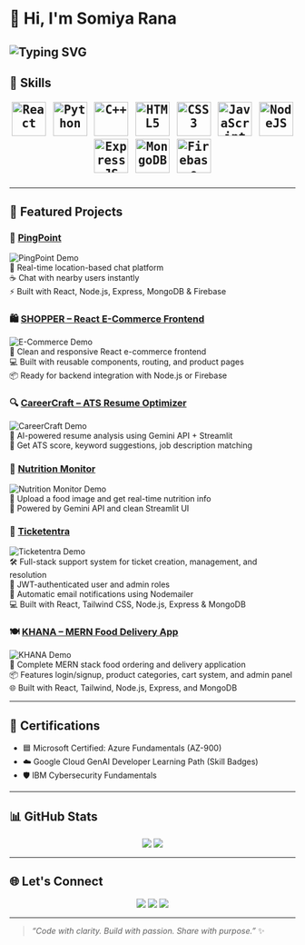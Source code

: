 # 👋 Hi, I'm Somiya Rana

![Typing SVG](https://readme-typing-svg.demolab.com?font=Fira+Code&size=24&duration=3000&pause=500&color=00F&background=fff0&width=500&lines=Full-Stack+Developer+🚀)
---
## 🧠 Skills <p align="center"> <kbd> <img src="https://cdn.jsdelivr.net/gh/devicons/devicon/icons/react/react-original.svg" title="React" width="60" /> </kbd> <kbd> <img src="https://cdn.jsdelivr.net/gh/devicons/devicon/icons/python/python-original.svg" title="Python" width="60" /> </kbd> <kbd> <img src="https://cdn.jsdelivr.net/gh/devicons/devicon/icons/cplusplus/cplusplus-original.svg" title="C++" width="60" /> </kbd> <kbd> <img src="https://cdn.jsdelivr.net/gh/devicons/devicon/icons/html5/html5-original.svg" title="HTML5" width="60" /> </kbd> <kbd> <img src="https://cdn.jsdelivr.net/gh/devicons/devicon/icons/css3/css3-original.svg" title="CSS3" width="60" /> </kbd> <kbd> <img src="https://cdn.jsdelivr.net/gh/devicons/devicon/icons/javascript/javascript-original.svg" title="JavaScript" width="60" /> </kbd> <kbd> <img src="https://cdn.jsdelivr.net/gh/devicons/devicon/icons/nodejs/nodejs-original.svg" title="NodeJS" width="60" /> </kbd> <kbd> <img src="https://cdn.jsdelivr.net/gh/devicons/devicon/icons/express/express-original.svg" title="ExpressJS" width="60" /> </kbd> <kbd> <img src="https://cdn.jsdelivr.net/gh/devicons/devicon/icons/mongodb/mongodb-original.svg" title="MongoDB" width="60" /> </kbd> <kbd> <img src="https://cdn.jsdelivr.net/gh/devicons/devicon/icons/firebase/firebase-plain.svg" title="Firebase" width="60" /> </kbd> </p> 

---
## 💼 Featured Projects

### 💬 [PingPoint](https://github.com/SomiyaRana/PingPoint)  
![PingPoint Demo](https://media.giphy.com/media/l41lFw057lAJQMwg0/giphy.gif)  
💬 Real-time location-based chat platform  
☕ Chat with nearby users instantly  
⚡ Built with React, Node.js, Express, MongoDB & Firebase

### 🛍️ [SHOPPER – React E-Commerce Frontend](https://github.com/SomiyaRana/SHOPPER)  
![E-Commerce Demo](https://media.giphy.com/media/xUOxfjsW4axH2fN3di/giphy.gif)  
🛒 Clean and responsive React e-commerce frontend  
💻 Built with reusable components, routing, and product pages  
📦 Ready for backend integration with Node.js or Firebase  

### 🔍 [CareerCraft – ATS Resume Optimizer](https://github.com/SomiyaRana/CareerCraft)  
![CareerCraft Demo](https://media.giphy.com/media/l41lUCGYm6uVgRVvS/giphy.gif)  
🎯 AI-powered resume analysis using Gemini API + Streamlit  
🧠 Get ATS score, keyword suggestions, job description matching  

### 🥗 [Nutrition Monitor](https://github.com/SomiyaRana/NutritionMonitor)  
![Nutrition Monitor Demo](https://media.giphy.com/media/xT9IgIc0lryrxvqVGM/giphy.gif)  
🍲 Upload a food image and get real-time nutrition info  
🤖 Powered by Gemini API and clean Streamlit UI  

### 🎫 [Ticketentra](https://github.com/SomiyaRana/Ticketentra)  
![Ticketentra Demo](https://media.giphy.com/media/3o7TKP4hN5Z3ZczQi0/giphy.gif)  
🛠️ Full-stack support system for ticket creation, management, and resolution  
🔐 JWT-authenticated user and admin roles  
📧 Automatic email notifications using Nodemailer  
💻 Built with React, Tailwind CSS, Node.js, Express & MongoDB  

### 🍽️ [KHANA – MERN Food Delivery App](https://github.com/SomiyaRana/KHANA)  
![KHANA Demo](https://media.giphy.com/media/xT0xeJpnrWC4XWblEk/giphy.gif)  
🍛 Complete MERN stack food ordering and delivery application  
📦 Features login/signup, product categories, cart system, and admin panel  
🌐 Built with React, Tailwind, Node.js, Express, and MongoDB  

---

## 📄 Certifications

- 🟦 Microsoft Certified: Azure Fundamentals (AZ-900)  
- ☁️ Google Cloud GenAI Developer Learning Path (Skill Badges)  
- 🛡️ IBM Cybersecurity Fundamentals  

---

## 📊 GitHub Stats

<p align="center">
  <img src="https://github-readme-stats.vercel.app/api/top-langs/?username=SomiyaRana&layout=compact&theme=tokyonight&hide_border=true"/>
  <img src="https://github-readme-streak-stats.herokuapp.com/?user=SomiyaRana&theme=tokyonight"/>
</p>

---

## 🌐 Let's Connect

<p align="center">
  <a href="mailto:somyarana819@gmail.com"><img src="https://img.shields.io/badge/-Email-D14836?style=flat&logo=gmail&logoColor=white"/></a>
  <a href="https://www.linkedin.com/in/somiya-rana-b35152255"><img src="https://img.shields.io/badge/-LinkedIn-0077B5?style=flat&logo=linkedin&logoColor=white"/></a>
  <a href="https://github.com/SomiyaRana"><img src="https://img.shields.io/badge/-GitHub-181717?style=flat&logo=github&logoColor=white"/></a>
</p>

---

> _“Code with clarity. Build with passion. Share with purpose.”_ ✨
